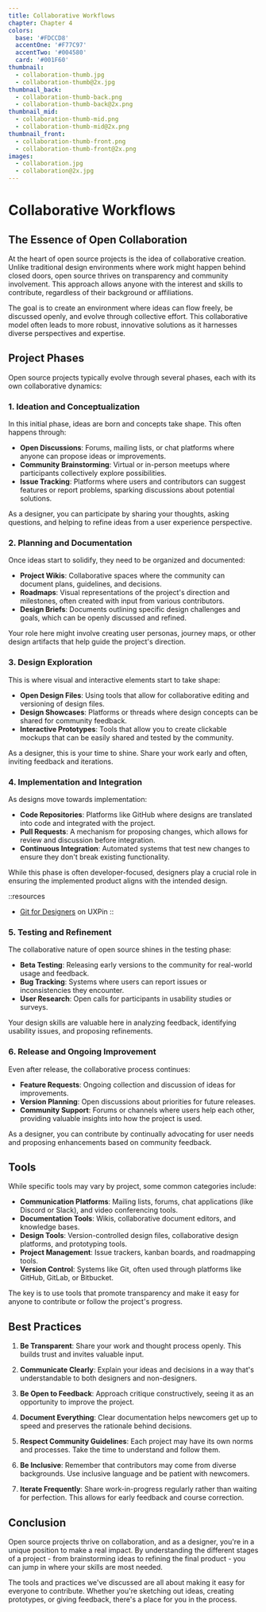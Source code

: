 ```yaml
---
title: Collaborative Workflows
chapter: Chapter 4
colors:
  base: '#FDCCD8'
  accentOne: '#F77C97'
  accentTwo: '#004580'
  card: '#001F60'
thumbnail:
  - collaboration-thumb.jpg
  - collaboration-thumb@2x.jpg
thumbnail_back:
  - collaboration-thumb-back.png
  - collaboration-thumb-back@2x.png
thumbnail_mid:
  - collaboration-thumb-mid.png
  - collaboration-thumb-mid@2x.png
thumbnail_front:
  - collaboration-thumb-front.png
  - collaboration-thumb-front@2x.png
images:
  - collaboration.jpg
  - collaboration@2x.jpg
---
```


# Collaborative Workflows

## The Essence of Open Collaboration

At the heart of open source projects is the idea of collaborative creation. Unlike traditional design environments where work might happen behind closed doors, open source thrives on transparency and community involvement. This approach allows anyone with the interest and skills to contribute, regardless of their background or affiliations.

The goal is to create an environment where ideas can flow freely, be discussed openly, and evolve through collective effort. This collaborative model often leads to more robust, innovative solutions as it harnesses diverse perspectives and expertise.

## Project Phases

Open source projects typically evolve through several phases, each with its own collaborative dynamics:

### 1. Ideation and Conceptualization

In this initial phase, ideas are born and concepts take shape. This often happens through:

- **Open Discussions**: Forums, mailing lists, or chat platforms where anyone can propose ideas or improvements.
- **Community Brainstorming**: Virtual or in-person meetups where participants collectively explore possibilities.
- **Issue Tracking**: Platforms where users and contributors can suggest features or report problems, sparking discussions about potential solutions.

As a designer, you can participate by sharing your thoughts, asking questions, and helping to refine ideas from a user experience perspective.

### 2. Planning and Documentation

Once ideas start to solidify, they need to be organized and documented:

- **Project Wikis**: Collaborative spaces where the community can document plans, guidelines, and decisions.
- **Roadmaps**: Visual representations of the project's direction and milestones, often created with input from various contributors.
- **Design Briefs**: Documents outlining specific design challenges and goals, which can be openly discussed and refined.

Your role here might involve creating user personas, journey maps, or other design artifacts that help guide the project's direction.

### 3. Design Exploration

This is where visual and interactive elements start to take shape:

- **Open Design Files**: Using tools that allow for collaborative editing and versioning of design files.
- **Design Showcases**: Platforms or threads where design concepts can be shared for community feedback.
- **Interactive Prototypes**: Tools that allow you to create clickable mockups that can be easily shared and tested by the community.

As a designer, this is your time to shine. Share your work early and often, inviting feedback and iterations.

### 4. Implementation and Integration

As designs move towards implementation:

- **Code Repositories**: Platforms like GitHub where designs are translated into code and integrated with the project.
- **Pull Requests**: A mechanism for proposing changes, which allows for review and discussion before integration.
- **Continuous Integration**: Automated systems that test new changes to ensure they don't break existing functionality.

While this phase is often developer-focused, designers play a crucial role in ensuring the implemented product aligns with the intended design.

::resources
- [Git for Designers](https://www.uxpin.com/studio/blog/git-for-designers/) on UXPin
::

### 5. Testing and Refinement

The collaborative nature of open source shines in the testing phase:

- **Beta Testing**: Releasing early versions to the community for real-world usage and feedback.
- **Bug Tracking**: Systems where users can report issues or inconsistencies they encounter.
- **User Research**: Open calls for participants in usability studies or surveys.

Your design skills are valuable here in analyzing feedback, identifying usability issues, and proposing refinements.

### 6. Release and Ongoing Improvement

Even after release, the collaborative process continues:

- **Feature Requests**: Ongoing collection and discussion of ideas for improvements.
- **Version Planning**: Open discussions about priorities for future releases.
- **Community Support**: Forums or channels where users help each other, providing valuable insights into how the project is used.

As a designer, you can contribute by continually advocating for user needs and proposing enhancements based on community feedback.

## Tools

While specific tools may vary by project, some common categories include:

- **Communication Platforms**: Mailing lists, forums, chat applications (like Discord or Slack), and video conferencing tools.
- **Documentation Tools**: Wikis, collaborative document editors, and knowledge bases.
- **Design Tools**: Version-controlled design files, collaborative design platforms, and prototyping tools.
- **Project Management**: Issue trackers, kanban boards, and roadmapping tools.
- **Version Control**: Systems like Git, often used through platforms like GitHub, GitLab, or Bitbucket.

The key is to use tools that promote transparency and make it easy for anyone to contribute or follow the project's progress.

## Best Practices

1. **Be Transparent**: Share your work and thought process openly. This builds trust and invites valuable input.

2. **Communicate Clearly**: Explain your ideas and decisions in a way that's understandable to both designers and non-designers.

3. **Be Open to Feedback**: Approach critique constructively, seeing it as an opportunity to improve the project.

4. **Document Everything**: Clear documentation helps newcomers get up to speed and preserves the rationale behind decisions.

5. **Respect Community Guidelines**: Each project may have its own norms and processes. Take the time to understand and follow them.

6. **Be Inclusive**: Remember that contributors may come from diverse backgrounds. Use inclusive language and be patient with newcomers.

7. **Iterate Frequently**: Share work-in-progress regularly rather than waiting for perfection. This allows for early feedback and course correction.

## Conclusion

Open source projects thrive on collaboration, and as a designer, you're in a unique position to make a real impact. By understanding the different stages of a project - from brainstorming ideas to refining the final product - you can jump in where your skills are most needed.

The tools and practices we've discussed are all about making it easy for everyone to contribute. Whether you're sketching out ideas, creating prototypes, or giving feedback, there's a place for you in the process.